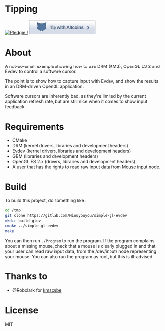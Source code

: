 # Tipping

[![Pledgie !](https://pledgie.com/campaigns/32702.png)](https://pledgie.com/campaigns/32702)
[![Tip with Altcoins](https://raw.githubusercontent.com/Miouyouyou/Shapeshift-Tip-button/9e13666e9d0ecc68982fdfdf3625cd24dd2fb789/Tip-with-altcoin.png)](https://shapeshift.io/shifty.html?destination=16zwQUkG29D49G6C7pzch18HjfJqMXFNrW&output=BTC)

# About

A not-so-small example showing how to use DRM (KMS), OpenGL ES 2 and 
Evdev to control a software cursor. 

The point is to show how to capture input with Evdev, and show the 
results in an DRM-driven OpenGL application.

Software cursors are inherently bad, as they're limited by the current
application refresh rate, but are still nice when it comes to show 
input feedback.

# Requirements

- CMake
- DRM (kernel drivers, libraries and development headers)
- Evdev (kernel drivers, libraries and development headers)
- GBM (libraries and development headers)
- OpenGL ES 2.x (drivers, libraries and development headers)
- A user that has the rights to read raw input data from Mouse input 
  node.

# Build

To build this project, do something like :
```bash
cd /tmp
git clone https://gitlab.com/Miouyouyou/simple-gl-evdev
mkdir build-glev
cmake ../simple-gl-evdev
make
```

You can then run `./Program` to run the program. If the program 
complains about a missing mouse, check that a mouse is clearly plugged
in and that your user can read raw input data, from the /dev/input/ node 
representing your mouse.
You can also run the program as root, but this is ill-advised.

# Thanks to

- @Robclark for [kmscube](https://github.com/robclark/kmscube)

# License

MIT
